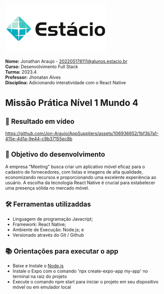 ![image](./assets/estacio.png)

**Nome:** Jonathan Araujo - 202205178111@alunos.estacio.br\
**Curso:** Desenvolvimento Full Stack\
**Turma:** 2023.4\
**Professor:** Jhonatan Alves\
**Disciplina:** Adicionando interatividade com o React Native


# Missão Prática Nível 1 Mundo 4

## 🎥 Resultado em vídeo

https://github.com/Jon-Araujo/AppSuppliers/assets/106936652/1bf3b7a1-415e-4d1a-9e44-c9b37155ec8b

## 🎯 Objetivo do desenvolvimento

A empresa "Meeting" busca criar um aplicativo móvel eficaz para o cadastro de
fornecedores, com listas e imagens de alta qualidade, economizando recursos e
proporcionando uma excelente experiência ao usuário. A escolha da tecnologia React
Native é crucial para estabelecer uma presença sólida no mercado móvel.

## 🛠 Ferramentas utilizaddas

- Linguagem de programação Javacript; 
- Framework: React Native;
- Ambiente de Execução: Node.js; e
- Versionado através do Git / Github

## 📚 Orientações para executar o app

* Baixe e Instale o [Node.js](https://nodejs.org/en)
* Instale o Expo com o comando 'npx create-expo-app my-app' no terminal na raiz do projeto
* Execute o comando npm start para iniciar o projeto em seu dispositivo móvel ou em emulador local
